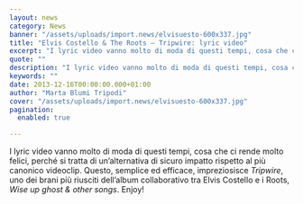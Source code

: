 ```yaml
---
layout: news
category: News
banner: "/assets/uploads/import.news/elvisuesto-600x337.jpg"
title: "Elvis Costello & The Roots – Tripwire: lyric video"
excerpt: "I lyric video vanno molto di moda di questi tempi, cosa che ci rende molto felici, perché si tratta di un’alternativa di sicuro impatto rispetto al più canonico videoclip. Questo, semplice ed efficace, impreziosisce Tripwire, uno dei brani più riusciti dell’album collaborativo tra Elvis Costello e i Roots, Wise up ghost & other songs. Enjoy! [&hellip"
quote: ""
description: "I lyric video vanno molto di moda di questi tempi, cosa che ci rende molto felici, perché si tratta di un’alternativa di sicuro impatto rispetto al più canonico videoclip. Questo, semplice ed efficace, impreziosisce Tripwire, uno dei brani più riusciti dell’album collaborativo tra Elvis Costello e i Roots, Wise up ghost & other songs. Enjoy! [&hellip"
keywords: ""
date: 2013-12-16T00:00:00.000+01:00
author: "Marta Blumi Tripodi"
cover: "/assets/uploads/import.news/elvisuesto-600x337.jpg"
pagination:
  enabled: true

---
```


[](https://hotmc.com/lalbum-di-roots-ed-elvis-costello-disponibile-anche-in-streaming/elvisuesto/)

I lyric video vanno molto di moda di questi tempi, cosa che ci rende molto felici, perché si tratta di un’alternativa di sicuro impatto rispetto al più canonico videoclip. Questo, semplice ed efficace, impreziosisce _Tripwire_, uno dei brani più riusciti dell’album collaborativo tra Elvis Costello e i Roots, _Wise up ghost & other songs_. Enjoy!